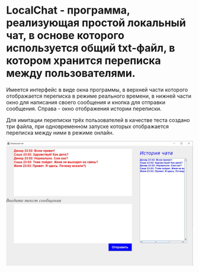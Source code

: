 # LocalChat - программа, реализующая простой локальный чат, в основе которого используется общий txt-файл, в котором хранится переписка между пользователями.

Имеется интерфейс в виде окна программы, в верхней части которого отображается переписка в режиме реального времени, в нижней части окно для написания своего сообщения и
кнопка для отправки сообщения. Справа - окно отображения истории переписки.

Для имитации переписки трёх пользователей в качестве теста создано три файла, при одновременном запуске которых отображается переписка между ними в режиме онлайн.

![Превъю сайта](https://github.com/d-gayazov/LocalChat/blob/master/ChatImage.jpg?raw=true)
